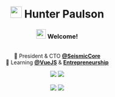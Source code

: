 <h1 align="center">  <img src="https://avatars3.githubusercontent.com/u/47159695?s=400&u=5ab931bb898c8ab34a7198cc96878042c22ca729&v=4" width="30px" height="30px"> Hunter Paulson</h1>
<h3 align="center">  <img src="https://raw.githubusercontent.com/MartinHeinz/MartinHeinz/master/wave.gif" width="25px" height="25px"> Welcome!</h3>

<p align="center"><br>💼 President & CTO <b><a href="https://github.com/SeismicCore">@SeismicCore</a></b><br>📖 Learning <a href="https://github.com/vuejs/"><b>@VueJS</b></a> & <a href="https://github.com/topics/entrepreneurship"><b>Entrepreneurship</b></a></p>

<p align="center">
  <img src="https://img.shields.io/badge/System-Ubuntu%2020.04-informational?style=flat&logo=linux&style=for-the-badge" />
  <img src="https://img.shields.io/badge/Editor-VSCode-informational?style=flat&logo=visual-studio-code&style=for-the-badge&logoColor=blue" />
</p>
<p align="center">
<a>
  <img align="center" src="https://api.hpaulson.smc.wtf/api?username=HPaulson&show_icons=true?count_private=true&show_border=false&include_all_commits=true" />
</a>
<a>
  <img align="center" src="https://api.hpaulson.smc.wtf/api/top-langs/?username=hpaulson&layout=compact&show_border=false" />
</a>

</p>

